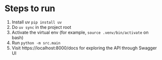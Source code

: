 # Steps to run
1. Install uv `pip install uv`
2. Do `uv sync` in the project root
3. Activate the virtual env (for example, `source .venv/bin/activate` on bash)
4. Run `python -m src.main`
5. Visit https://localhost:8000/docs for exploring the API through Swagger UI

